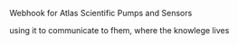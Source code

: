 Webhook for Atlas Scientific Pumps and Sensors

using it to communicate to fhem, where the knowlege lives
